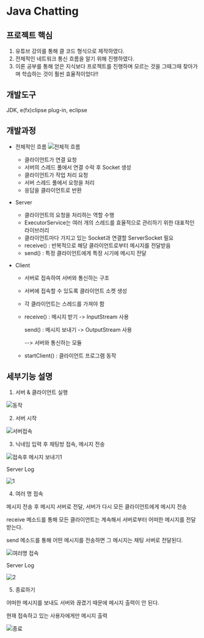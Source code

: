 # Java Chatting
## 프로젝트 핵심
1. 유튜브 강의를 통해 클 코드 형식으로 제작하였다. 
2. 전체적인 네트워크 통신 흐름을 알기 위해 진행하였다.
3. 이론 공부를 통해 얻은 지식보다 프로젝트를 진행하며 모르는 것을 그때그때 찾아가며 학습하는 것이 훨씬 효율적이었다!!
## 개발도구
JDK, e(fx)clipse plug-in, eclipse
## 개발과정
* 전체적인 흐름
![전체적 흐름](https://user-images.githubusercontent.com/77962884/107382102-dd48ba80-6b32-11eb-9de8-76a7e55d7460.PNG)
   * 클라이언트가 연결 요청
   * 서버의 스레드 풀에서 연결 수락 후 Socket 생성
   * 클라이언트가 작업 처리 요청
   * 서버 스레드 풀에서 요청을 처리
   * 응답을 클라이언트로 반환
   
* Server
   * 클라이언트의 요청을 처리하는 역할 수행
   * ExecutorService는 여러 개의 스레드를 효율적으로 관리하기 위한 대표적인 라이브러리
   * 클라이언트마다 가지고 있는 Socket과 연결할 ServerSocket 필요
   * receive() : 반복적으로 해당 클라이언트로부터 메시지를 전달받음
   * send() : 특정 클라이언트에게 특정 시기에 메시지 전달
   
* Client
  * 서버로 접속하여 서버와 통신하는 구조 
  * 서버에 접속할 수 있도록 클라이언트 소켓 생성
  * 각 클라이언트는 스레드를 가져야 함
  * receive() : 메시지 받기 -> InputStream 사용
    
    send() : 메시지 보내기 -> OutputStream 사용
    
    --> 서버와 통신하는 모듈 
  * startClient() : 클라이언트 프로그램 동작 
  
## 세부기능 설명
1. 서버 & 클라이언트 실행

![동작](https://user-images.githubusercontent.com/77962884/107383485-63b1cc00-6b34-11eb-9058-e24abf46c0e7.PNG)

2. 서버 시작 

![서버접속](https://user-images.githubusercontent.com/77962884/107383553-73c9ab80-6b34-11eb-8060-d97e7a3ba90f.PNG)

3. 닉네임 입력 후 채팅방 접속, 메시지 전송

![접속후 메시지 보내기1](https://user-images.githubusercontent.com/77962884/107383687-978cf180-6b34-11eb-9fb3-946de52ad97e.PNG)

Server Log

![1](https://user-images.githubusercontent.com/77962884/107383705-9c51a580-6b34-11eb-9933-b55f42b47ab9.PNG)

4. 여러 명 접속

메시지 전송 후 메시지 서버로 전달, 서버가 다시 모든 클라이언트에게 
메시지 전송

receive 메소드를 통해
모든 클라이언트는 계속해서 서버로부터 어떠한 메시지를 전달받는다.

send 메소드를 통해
어떤 메시지를 전송하면  그 메시지는 채팅 서버로 전달된다.


![여러명 접속](https://user-images.githubusercontent.com/77962884/107383751-a673a400-6b34-11eb-9986-4995c40848fe.PNG)

Server Log

![2](https://user-images.githubusercontent.com/77962884/107383765-a96e9480-6b34-11eb-89af-d7aa69df145e.PNG)

5. 종료하기

어떠한 메시지를 보내도 서버와 끊겼기 때문에 메시지 출력이 안 된다.

현재 접속하고 있는 사용자에게만 메시지 출력

![종료](https://user-images.githubusercontent.com/77962884/107383783-ad9ab200-6b34-11eb-912c-1d3d45683fcf.PNG)
